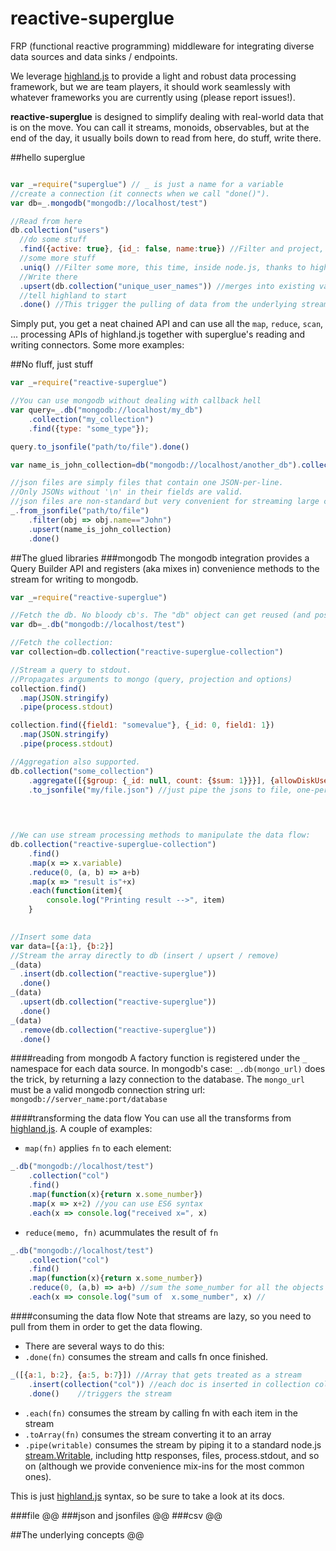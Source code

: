 # reactive-superglue
FRP (functional reactive programming) middleware for integrating diverse data sources and data sinks / endpoints. 

We leverage [highland.js](http://highlandjs.org) to provide a light and robust data processing framework, but we are team players, it should work seamlessly with whatever frameworks you are currently using (please report issues!).

**reactive-superglue** is designed to simplify dealing with real-world data that  is on the move. You can call it streams, monoids, observables, but at the end of the day, it usually boils down to read from here, do stuff, write there. 

##hello superglue

```javascript

var _=require("superglue") // _ is just a name for a variable
//create a connection (it connects when we call "done()"). 
var db=_.mongodb("mongodb://localhost/test")

//Read from here
db.collection("users") 
  //do some stuff 
  .find({active: true}, {id_: false, name:true}) //Filter and project, delegated to mongodb
  //some more stuff
  .uniq() //Filter some more, this time, inside node.js, thanks to highland.js
  //Write there
  .upsert(db.collection("unique_user_names")) //merges into existing values.
  //tell highland to start 
  .done() //This trigger the pulling of data from the underlying stream sources
``` 

Simply put, you get a neat chained API and can use all the `map`, `reduce`, `scan`, ... processing APIs of highland.js together with superglue's reading and writing connectors. Some more examples:


##No fluff, just stuff

```javascript
var _=require("reactive-superglue")

//You can use mongodb without dealing with callback hell
var query=_.db("mongodb://localhost/my_db")
    .collection("my_collection")
    .find({type: "some_type"});

query.to_jsonfile("path/to/file").done()

var name_is_john_collection=db("mongodb://localhost/another_db").collection("name_is_john_collection")

//json files are simply files that contain one JSON-per-line. 
//Only JSONs without '\n' in their fields are valid. 
//json files are non-standard but very convenient for streaming large collections of objects. 
_.from_jsonfile("path/to/file")
    .filter(obj => obj.name=="John")
    .upsert(name_is_john_collection)
    .done()

```
 
##The glued libraries
###mongodb
The mongodb integration provides a Query Builder API and registers (aka mixes in) convenience methods
to the stream for writing to mongodb. 

````javascript
var _=require("reactive-superglue")

//Fetch the db. No bloody cb's. The "db" object can get reused (and possibly should)
var db=_.db("mongodb://localhost/test")

//Fetch the collection:
var collection=db.collection("reactive-superglue-collection")

//Stream a query to stdout. 
//Propagates arguments to mongo (query, projection and options) 
collection.find()
  .map(JSON.stringify)
  .pipe(process.stdout)

collection.find({field1: "somevalue"}, {_id: 0, field1: 1})
  .map(JSON.stringify)
  .pipe(process.stdout)

//Aggregation also supported. 
db.collection("some_collection")
    .aggregate([{$group: {_id: null, count: {$sum: 1}}}], {allowDiskUse: true})
    .to_jsonfile("my/file.json") //just pipe the jsons to file, one-per-line.
    
    


//We can use stream processing methods to manipulate the data flow: 
db.collection("reactive-superglue-collection")
    .find()
    .map(x => x.variable)
    .reduce(0, (a, b) => a+b)
    .map(x => "result is"+x)
    .each(function(item){
        console.log("Printing result -->", item)
    }
    

//Insert some data
var data=[{a:1}, {b:2}]
//Stream the array directly to db (insert / upsert / remove)
_(data)
  .insert(db.collection("reactive-superglue"))
  .done()
_(data)
  .upsert(db.collection("reactive-superglue"))
  .done()
_(data)
  .remove(db.collection("reactive-superglue"))
  .done()    

````

####reading from mongodb
A factory function is registered under the `_` namespace for each data source. In mongodb's case: `_.db(mongo_url)` does the trick, by returning a lazy connection to the database. The `mongo_url` must be a valid mongodb connection string url:  `mongodb://server_name:port/database`

####transforming the data flow
You can use all the transforms from [highland.js](http://highlandjs.org/#Transforms). A couple of examples:

* `map(fn)` applies `fn` to each element:

````javascript
_.db("mongodb://localhost/test")
    .collection("col")
    .find()
    .map(function(x){return x.some_number}) 
    .map(x => x+2) //you can use ES6 syntax
    .each(x => console.log("received x=", x)
````
* `reduce(memo, fn)` acummulates the result of `fn` 

````javascript
_.db("mongodb://localhost/test")
    .collection("col")
    .find()
    .map(function(x){return x.some_number}) 
    .reduce(0, (a,b) => a+b) //sum the some_number for all the objects
    .each(x => console.log("sum of  x.some_number", x) //
````



####consuming the data flow
Note that streams are lazy, so you need to pull from them in order to get the data flowing. 

* There are several ways to do this: 
* `.done(fn)` consumes the stream and calls fn once finished. 

````javascript
_([{a:1, b:2}, {a:5, b:7}]) //Array that gets treated as a stream
    .insert(collection("col")) //each doc is inserted in collection col
    .done()    //triggers the stream
````

* `.each(fn)` consumes the stream by calling fn with each item in the stream
* `.toArray(fn)` consumes the stream converting it to an array
* `.pipe(writable)` consumes the stream by piping it to a standard node.js [stream.Writable](https://nodejs.org/api/stream.html#stream_class_stream_writable), including http responses, files, process.stdout, and so on (although we provide convenience mix-ins
for the most common ones). 

This is just  [highland.js](http://highlandjs.org/) syntax, so be sure to take a look at its docs. 
  

###file
@@
###json and jsonfiles
@@
###csv
@@

##The underlying concepts
@@